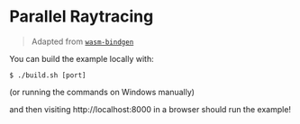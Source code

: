 # Parallel Raytracing
> Adapted from [`wasm-bindgen`](https://github.com/rustwasm/wasm-bindgen/tree/master/examples/raytrace-parallel)

You can build the example locally with:

```
$ ./build.sh [port]
```

(or running the commands on Windows manually)

and then visiting http://localhost:8000 in a browser should run the example!
